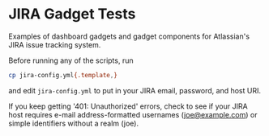 # JIRA Gadget Tests

Examples of dashboard gadgets and gadget components for Atlassian's JIRA issue tracking system.

Before running any of the scripts, run
    
```bash
cp jira-config.yml{.template,}
```

and edit `jira-config.yml` to put in your JIRA email, password, and host URI.

If you keep getting '401: Unauthorized' errors, check to see if your JIRA host requires e-mail address-formatted usernames (joe@example.com) or simple identifiers without a realm (joe).

